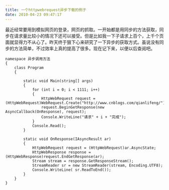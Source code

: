 ```yaml
---
title: 一个httpwebrequest异步下载的例子
date: 2010-04-23 09:47:17
---
```


最近经常要用到模拟网页的登录，网页的抓取。一开始都是用同步的方法获取，同步在请求量比较小的情况下还可以接受。但是比如我一下子请求上百个，上千个页面就显得力不从心了。昨天终于狠下心来研究了一下异步的获取方式。虽说没有同步的方法简单，不过效率上真的提高了很多。现在记下来，以便以后查阅吧。

```
namespace 异步调用方法
{
    class Program
    {

        static void Main(string[] args)
        {
            for (int i = 0; i < 1111; i++)
            {
                HttpWebRequest request = (HttpWebRequest)WebRequest.Create("http://www.cnblogs.com/qianlifeng/");
                request.BeginGetResponse(new AsyncCallback(OnResponse), request);
                Console.WriteLine("请求" + i + "完成");
            }
            Console.Read();
        }

        static void OnResponse(IAsyncResult ar)
        {
            HttpWebRequest request = (HttpWebRequest)ar.AsyncState;
            HttpWebResponse response = (HttpWebResponse)request.EndGetResponse(ar);
            Stream stream = response.GetResponseStream();
            StreamReader sr = new StreamReader(stream, Encoding.UTF8);
            Console.WriteLine( sr.ReadToEnd());
        }
    }
}
```

